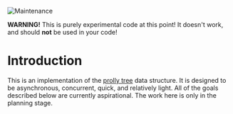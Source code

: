 ![Maintenance](https://img.shields.io/badge/Experimental-DANGER!-critical)

**WARNING!** This is purely experimental code at this point! It doesn't work,
and should **not** be used in your code!

# Introduction

This is an implementation of the
[prolly tree](https://docs.dolthub.com/architecture/storage-engine/prolly-tree)
data structure.  It is designed to be asynchronous, concurrent, quick, and
relatively light.  All of the goals described below are currently aspirational.
The work here is only in the planning stage.
